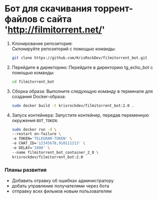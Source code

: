 # Бот для скачивания торрент-файлов с сайта 'http://filmitorrent.net/'

1. Клонирование репозитория:  
    Склонируйте репозиторий с помощью команды:
    ```sh
    git clone https://github.com/KrisRockDev/filmitorrent_bot.git
    ```
2. Перейдите в директорию:
   Перейдите в директорию tg_echo_bot с помощью команды:
   ```sh
   cd filmitorrent_bot
   ```
   
3. Сборка образа:
   Выполните следующую команду в терминале для создания Docker-образа:
   ```bash
   sudo docker build -t krisrockdev/filmitorrent_bot:2.0 .
   ```

4. Запуск контейнера:
   Запустите контейнер, передав переменную окружения `BOT_TOKEN`:
   ```bash
   sudo docker run -d \
   --restart on-failure \
   -e TOKEN='TELEGRAM-TOKEN' \
   -e CHAT_ID='12345678,910111213' \
   -e DELAY='1800' \
   --name filmitorrent_bot_container_2_0 \
   krisrockdev/filmitorrent_bot:2.0
   ```


### Планы развития
- Добавить отравку об ошибках администратору
- добать управление получателями через бота
- отправку всех фильмов новым пользователям